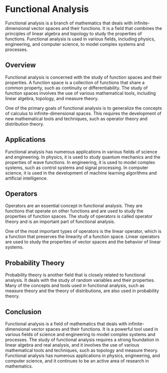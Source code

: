 # Functional Analysis

Functional analysis is a branch of mathematics that deals with infinite-dimensional vector spaces and their functions. It is a field that combines the principles of linear algebra and topology to study the properties of functions. Functional analysis is used in various fields, including physics, engineering, and computer science, to model complex systems and processes.

## Overview

Functional analysis is concerned with the study of function spaces and their properties. A function space is a collection of functions that share a common property, such as continuity or differentiability. The study of function spaces involves the use of various mathematical tools, including linear algebra, topology, and measure theory.

One of the primary goals of functional analysis is to generalize the concepts of calculus to infinite-dimensional spaces. This requires the development of new mathematical tools and techniques, such as operator theory and distribution theory.

## Applications

Functional analysis has numerous applications in various fields of science and engineering. In physics, it is used to study quantum mechanics and the properties of wave functions. In engineering, it is used to model complex systems, such as control systems and signal processing. In computer science, it is used in the development of machine learning algorithms and artificial intelligence.

## Operators

Operators are an essential concept in functional analysis. They are functions that operate on other functions and are used to study the properties of function spaces. The study of operators is called operator theory and is an important part of functional analysis.

One of the most important types of operators is the linear operator, which is a function that preserves the linearity of a function space. Linear operators are used to study the properties of vector spaces and the behavior of linear systems.

## Probability Theory

Probability theory is another field that is closely related to functional analysis. It deals with the study of random variables and their properties. Many of the concepts and tools used in functional analysis, such as measure theory and the theory of distributions, are also used in probability theory.

## Conclusion

Functional analysis is a field of mathematics that deals with infinite-dimensional vector spaces and their functions. It is a powerful tool used in various fields of science and engineering to model complex systems and processes. The study of functional analysis requires a strong foundation in linear algebra and real analysis, and it involves the use of various mathematical tools and techniques, such as topology and measure theory. Functional analysis has numerous applications in physics, engineering, and computer science, and it continues to be an active area of research in mathematics.

